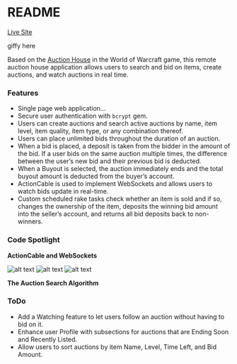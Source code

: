 # README

[Live Site](https://warm-castle-35814.herokuapp.com)

giffy here

Based on the [Auction House](https://wow.gamepedia.com/Auction_House) in the World of Warcraft game, this remote auction house application allows users to search and bid on items, create auctions, and watch auctions in real time.

### Features
* Single page web application...
* Secure user authentication with `bcrypt` gem.
* Users can create auctions and search active auctions by name, item level, item quality, item type, or any combination thereof.
* Users can place unlimited bids throughout the duration of an auction.
* When a bid is placed, a deposit is taken from the bidder in the amount of the bid. If a user bids on the same auction multiple times, the difference between the user’s new bid and their previous bid is deducted.
* When a Buyout is selected, the auction immediately ends and the total buyout amount is deducted from the buyer’s account.
* ActionCable is used to implement WebSockets and allows users to watch bids update in real-time.
* Custom scheduled rake tasks check whether an item is sold and if so, changes the ownership of the item, deposits the winning bid amount into the seller’s account, and returns all bid deposits back to non-winners. 

### Code Spotlight
**ActionCable and WebSockets**

![alt text](http://res.cloudinary.com/dcf4iyb6t/image/upload/c_scale,w_496/v1525378160/auction%20house%20readme/ActionCable/bids_controller_create.png)
![alt text](http://res.cloudinary.com/dcf4iyb6t/image/upload/c_scale,w_496/v1525378151/auction%20house%20readme/ActionCable/auction_active_detail_componentDidMount.png)
![alt text](http://res.cloudinary.com/dcf4iyb6t/image/upload/c_scale,w_496/v1525378154/auction%20house%20readme/ActionCable/auction_active_detail_receiveNewBid.png)

**The Auction Search Algorithm**

### ToDo
* Add a Watching feature to let users follow an auction without having to bid on it.
* Enhance user Profile with subsections for auctions that are Ending Soon and Recently Listed.
* Allow users to sort auctions by item Name, Level, Time Left, and Bid Amount.
